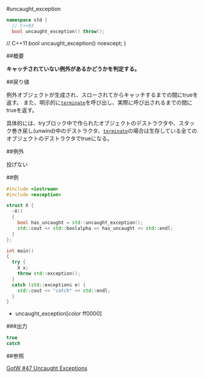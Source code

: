 #uncaught_exception
```cpp
namespace std {
  // C++03
  bool uncaught_exception() throw();
```

  // C++11
  bool uncaught_exception() noexcept;
}





##概要

<b>キャッチされていない例外があるかどうかを判定する。
</b>


##戻り値

例外オブジェクトが生成され、スローされてからキャッチするまでの間にtrueを返す。
また、明示的に[`terminate`](/reference/exception/terminate.md)を呼び出し、実際に呼び出されるまでの間にtrueを返す。

具体的には、tryブロック中で作られたオブジェクトのデストラクタや、スタック巻き戻し(unwind)中のデストラクタ、[`terminate`](/reference/exception/terminate.md)の場合は生存している全てのオブジェクトのデストラクタでtrueになる。



##例外

投げない


##例

```cpp
#include <iostream>
#include <exception>

struct X {
  ~X()
  {
    bool has_uncaught = std::uncaught_exception();
    std::cout << std::boolalpha << has_uncaught << std::endl;
  }
};

int main()
{
  try {
    X x;
    throw std::exception();
  }
  catch (std::exception& e) {
    std::cout << "catch" << std::endl;
  }
}
```
* uncaught_exception[color ff0000]

###出力

```cpp
true
catch
```

##参照

[GotW #47 Uncaught Exceptions](http://www.gotw.ca/gotw/047.htm)

